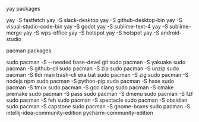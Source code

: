 yay packages

yay -S fastfetch
yay -S slack-desktop
yay -S github-desktop-bin
yay -S visual-studio-code-bin
yay -S godot
yay -S sublime-text-4
yay -S sublime-merge
yay -S wps-office
yay -S hotspot
yay -S hotspot
yay -S android-studio

pacman packages

sudo pacman -S --needed base-devel git
sudo pacman -S yakuake
sudo pacman -S github-cli
sudo pacman -S zip
sudo pacman -S unzip
sudo pacman -S tldr man trash-cli exa bat
sudo pacman -S zig
sudo pacman -S nodejs npm
sudo pacman -S python-pip
sudo pacman -S haxe
sudo pacman -S tmux
sudo pacman -S gcc clang
sudo pacman -S cmake premake
sudo pacman -S pass
sudo pacman -S dmenu
sudo pacman -S fzf
sudo pacman -S feh
sudo pacman -S spectacle
sudo pacman -S obsidian
sudo pacman -S capstone
sudo pacman -S gnome-boxes
sudo pacman -S intellij-idea-community-edition pycharm-community-edition

